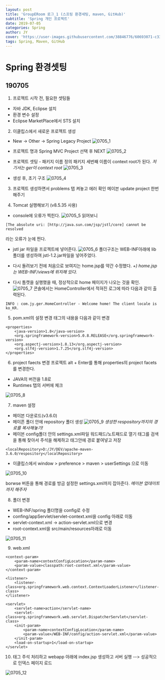 ```yaml
---
layout: post
title: 'GroupERoom 로그_1 (스프링 환경세팅, maven, GitHub)'
subtitle: 'Spring 개인 프로젝트'
date: 2019-07-05
categories: Spring
author: JY
cover: 'https://user-images.githubusercontent.com/38846776/60693071-c3390600-9f13-11e9-85e6-cbba76cb5159.png'
tags: Spring, Maven, GitHub
---
```


# Spring 환경셋팅

## 190705 
1. 프로젝트 시작 전, 필요한 셋팅들
- 자바 JDK, Eclipse 설치
- 환경 변수 설정
- Eclipse MarketPlace에서 STS 설치

2. 이클립스에서 새로운 프로젝트 생성
- New -> Other -> Spring Legacy Project
![0705_1](https://user-images.githubusercontent.com/38846776/60693122-f7acc200-9f13-11e9-805e-01da4fae6f8f.PNG)

- 프로젝트 명과 Spring MVC Project 선택 후 NEXT
![0705_2](https://user-images.githubusercontent.com/38846776/60693181-36427c80-9f14-11e9-8163-f9b12534481a.PNG)

- 프로젝트 셋팅 - 패키지 이름 정의
패키지 세번째 이름이 context root가 된다. 
*저기서는 ger이 context root*
![0705_3](https://user-images.githubusercontent.com/38846776/60693238-84578000-9f14-11e9-9cf2-ca99c9fa0b4c.PNG)

- 생성 후, 초기 구조
![0705_4](https://user-images.githubusercontent.com/38846776/60693253-920d0580-9f14-11e9-80b4-bf44d0080897.PNG)

3. 프로젝트 생성하면서 problems 탭 켜놓고 에러 확인
메이븐 update project 한번 해주기

4. Tomcat 실행해보기 (v8.5.35 사용) 
- console에 오류가 찍힌다.
![0705_5](https://user-images.githubusercontent.com/38846776/60694051-b4ece900-9f17-11e9-81c8-59f684361eb5.PNG)
읽어보니
 
```
[The absolute uri: [http://java.sun.com/jsp/jstl/core] cannot be resolved
```

라는 오류가 눈에 띈다. 

- jstl jar 파일을 프로젝트에 넣어준다.
![0705_6](https://user-images.githubusercontent.com/38846776/60694052-b61e1600-9f17-11e9-9701-ba30555050c6.PNG)
폴더구조는 WEB-INF아래에 lib 폴더를 생성하여 jstl-1.2.jar파일을 넣어주었다.

- 다시 돌려보기 전에 처음으로 보여지는 home.jsp를 약간 수정했다.
*+) home.jsp는 WEB-INF/views에 위치해 있다.*

- 다시 톰캣을 실행했을 때, 정상적으로 home 페이지가 나오는 것을 확인.
![0705_7](https://user-images.githubusercontent.com/38846776/60700466-fccd3980-9f32-11e9-8ba1-5ce0494d4d94.PNG)
콘솔에서는 HomeController에서 적혀진 로그에 따라 다음과 같이 출력된다.

```
INFO : com.jy.ger.HomeController - Welcome home! The client locale is ko_KR.
```

5. pom.xml의 설정 변경
<properties>태그의 내용을 다음과 같이 변경
	
```
<properties>
	<java-version>1.8</java-version>
	<org.springframework-version>5.0.8.RELEASE</org.springframework-version>
	<org.aspectj-version>1.8.13</org.aspectj-version>
	<org.slf4j-version>1.7.25</org.slf4j-version>
</properties>
```

6. project faects 변경
프로젝트 alt + Enter를 통해 properties의 project facets를 변경한다.
- JAVA의 버전을 1.8로
- Runtimes 탭의 서버에 체크

![0705_8](https://user-images.githubusercontent.com/38846776/60700888-77e31f80-9f34-11e9-9056-a5358ee2d8cf.PNG)

7. maven 설정
- 메이븐 다운로드(v3.6.0)
- 메이픈 폴더 안에 repository 폴더 생성
 ![0705_9](https://user-images.githubusercontent.com/38846776/60701418-ac57db00-9f36-11e9-972c-867c93df9c85.PNG)
*생성한 respository까지의 경로를 복사해놓기!*
- 메이븐 config폴더 안의 settings.xml파일 워드패드/노트패드로 열기
<localRepository></localRepository> 태그를 검색을 통해 찾아서 주석을 해제하고
태그안에 경로 붙여넣고 저장

```
<localRepository>D:/JY/DEV/apache-maven-3.6.0/respository</localRepository>
```

- 이클립스에서 window > preference > maven > userSettings 으로 이동

![0705_10](https://user-images.githubusercontent.com/38846776/60702082-cc889980-9f38-11e9-97b0-1912c31b7a70.PNG)

borwse 버튼을 통해 경로를 방금 설정한 settings.xml까지 잡아준다.
*메이븐 업데이트까지 해주자*

8. 폴더 변경
- WEB-INF/spring 폴더명을 config로 수정
- confing/appServlet/servlet-context.xml을 config 아래로 이동
- servlet-context.xml -> action-servlet.xml으로 변경
- root-context.xml을 src/main/resources아래로 이동

![0705_11](https://user-images.githubusercontent.com/38846776/60702947-52a5df80-9f3b-11e9-8795-cf9060c0d1ad.PNG)

9. web.xml

```
<context-param>
	<param-name>contextConfigLocation</param-name>
	<param-value>classpath:root-context.xml</param-value>
</context-param>

<listener>
	<listener-class>org.springframework.web.context.ContextLoaderListener</listener-class>
</listener>

<servlet>
	<servlet-name>action</servlet-name>
	<servlet-class>org.springframework.web.servlet.DispatcherServlet</servlet-class>
	<init-param>
		<param-name>contextConfigLocation</param-name>
		<param-value>/WEB-INF/config/action-servlet.xml</param-value>
	</init-param>
	<load-on-startup>1</load-on-startup>
</servlet>
```


10. <listener> 태그 주석 처리하고 webapp 아래에 index.jsp 생성하고 서버 실행
--> 성공적으로 인덱스 페이지 로드

![0705_12](https://user-images.githubusercontent.com/38846776/60703929-fa241180-9f3d-11e9-895d-cbd65f0a37ce.PNG)




